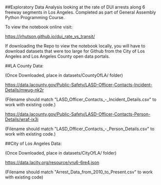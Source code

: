 ##Exploratory Data Analysis looking at the rate of DUI arrests along 6 freeway segments in Los Angeles. Completed as part of General Assembly Python Programming Course.

To view the notebook online visit:

https://jrhutson.github.io/dui_rate_vs_transit/

If downloading the Repo to view the notebook locally, you will have to download datasets that were too large for Github from the City of Los Angeles and Los Angeles County open data portals. 

##LA County Data:

(Once Downloaded, place in datasets/CountyOfLA/ folder)

https://data.lacounty.gov/Public-Safety/LASD-Officer-Contacts-Incident-Details/mwug-nk2r

(Filename should match "LASD_Officer_Contacts_-_Incident_Details.csv" to work with existing code.)

https://data.lacounty.gov/Public-Safety/LASD-Officer-Contacts-Person-Details/wraf-ix3i

(Filename should match "LASD_Officer_Contacts_-_Person_Details.csv" to work with existing code.)

##City of Los Angeles Data:

(Once Downloaded, place in datasets/CityOfLA/ folder)

https://data.lacity.org/resource/yru6-6re4.json

(Filename should match "Arrest_Data_from_2010_to_Present.csv" to work with existing code)
